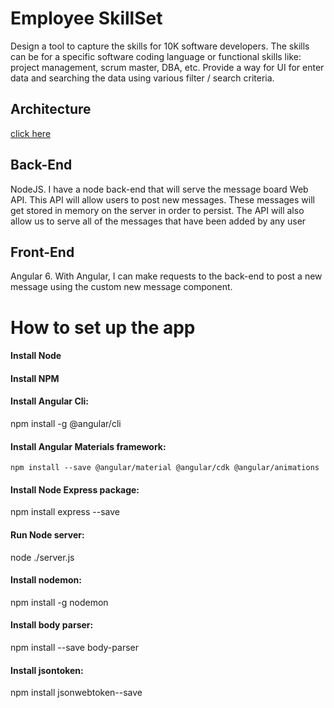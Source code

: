 # Employee SkillSet

Design a tool to capture the skills for 10K software developers. The skills can be for a specific software coding language or functional skills like: project management, scrum master, DBA, etc. Provide a way for UI for enter data and searching the data using various filter / search criteria.

## Architecture 

[click here](https://www.dropbox.com/s/y8uz3y7dtol9iie/Screen%20Shot%202018-08-13%20at%205.53.22%20AM.png?dl=0)

## Back-End

NodeJS. I have a node back-end that will serve the message board Web API. This API will allow users to post new messages. These messages will get stored in memory on the server in order to persist. The API will also allow us to serve all of the messages that have been added by any user
  
## Front-End

Angular 6. With Angular, I can make requests to the back-end to post a new message using the custom new message component.

# How to set up the app

#### Install Node 
#### Install NPM
#### Install Angular Cli: 
  npm install -g @angular/cli

#### Install Angular Materials framework:
	npm install --save @angular/material @angular/cdk @angular/animations
  
#### Install Node Express package: 
  npm install express --save
  
#### Run Node server: 
  node ./server.js
  
#### Install nodemon: 
  npm install  -g nodemon

#### Install body parser: 
  npm install --save body-parser
  
#### Install jsontoken: 
 npm install jsonwebtoken--save
